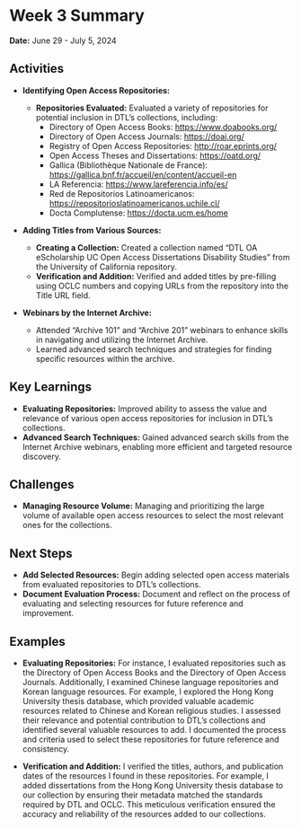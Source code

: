# Week 3 Summary
**Date:** June 29 - July 5, 2024

## Activities
- **Identifying Open Access Repositories:**
  - **Repositories Evaluated:** Evaluated a variety of repositories for potential inclusion in DTL’s collections, including:
    - Directory of Open Access Books: https://www.doabooks.org/
    - Directory of Open Access Journals: https://doaj.org/
    - Registry of Open Access Repositories: http://roar.eprints.org/
    - Open Access Theses and Dissertations: https://oatd.org/
    - Gallica (Bibliothèque Nationale de France): https://gallica.bnf.fr/accueil/en/content/accueil-en
    - LA Referencia: https://www.lareferencia.info/es/
    - Red de Repositorios Latinoamericanos: https://repositorioslatinoamericanos.uchile.cl/
    - Docta Complutense: https://docta.ucm.es/home

- **Adding Titles from Various Sources:**
  - **Creating a Collection:** Created a collection named “DTL OA eScholarship UC Open Access Dissertations Disability Studies” from the University of California repository.
  - **Verification and Addition:** Verified and added titles by pre-filling using OCLC numbers and copying URLs from the repository into the Title URL field.

- **Webinars by the Internet Archive:**
  - Attended “Archive 101” and “Archive 201” webinars to enhance skills in navigating and utilizing the Internet Archive.
  - Learned advanced search techniques and strategies for finding specific resources within the archive.

## Key Learnings
- **Evaluating Repositories:** Improved ability to assess the value and relevance of various open access repositories for inclusion in DTL’s collections.
- **Advanced Search Techniques:** Gained advanced search skills from the Internet Archive webinars, enabling more efficient and targeted resource discovery.

## Challenges
- **Managing Resource Volume:** Managing and prioritizing the large volume of available open access resources to select the most relevant ones for the collections.

## Next Steps
- **Add Selected Resources:** Begin adding selected open access materials from evaluated repositories to DTL’s collections.
- **Document Evaluation Process:** Document and reflect on the process of evaluating and selecting resources for future reference and improvement.

## Examples
- **Evaluating Repositories:** For instance, I evaluated repositories such as the Directory of Open Access Books and the Directory of Open Access Journals. Additionally, I examined Chinese language repositories and Korean language resources. For example, I explored the Hong Kong University thesis database, which provided valuable academic resources related to Chinese and Korean religious studies. I assessed their relevance and potential contribution to DTL’s collections and identified several valuable resources to add. I documented the process and criteria used to select these repositories for future reference and consistency.

- **Verification and Addition:** I verified the titles, authors, and publication dates of the resources I found in these repositories. For example, I added dissertations from the Hong Kong University thesis database to our collection by ensuring their metadata matched the standards required by DTL and OCLC. This meticulous verification ensured the accuracy and reliability of the resources added to our collections.
